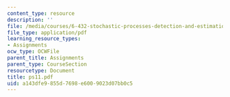 ```yaml
---
content_type: resource
description: ''
file: /media/courses/6-432-stochastic-processes-detection-and-estimation-spring-2004/a143dfe9855d7698e6009023d07bb0c5_ps11.pdf
file_type: application/pdf
learning_resource_types:
- Assignments
ocw_type: OCWFile
parent_title: Assignments
parent_type: CourseSection
resourcetype: Document
title: ps11.pdf
uid: a143dfe9-855d-7698-e600-9023d07bb0c5
---
```

